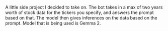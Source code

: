 A little side project I decided to take on. The bot takes in a max of two years worth of stock data for the tickers you specify, and answers the prompt based on that.
The model then gives inferences on the data based on the prompt. Model that is being used is Gemma 2. 
